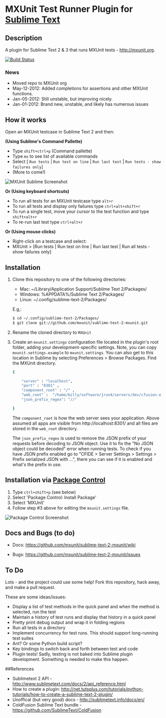 # MXUnit Test Runner Plugin for [Sublime Text](http://www.sublimetext.com/)

## Description
A plugin for Sublime Text 2 & 3 that runs MXUnit tests - http://mxunit.org.

[![Build Status](https://travis-ci.org/mxunit/sublime-text-2-mxunit.svg?branch=master)](https://travis-ci.org/mxunit/sublime-text-2-mxunit)


### News
 - Moved repo to MXUnit org
 - May-12-2012:  Added completions for assertions and other MXUnit functions.
 - Jan-05-2012:  Still unstable, but improving nicely. 
 - Jan-01-2012:  Brand new, unstable, and likely has numerous issues



## How it works

Open an MXUnit testcase in Sublime Text 2 and then:

__(Using Sublime's Command Pallette)__

 - Type ```shift+ctrl+p``` (Command pallette)
 - Type ```mx``` to see list of available commands
 - Select [ ```Run tests``` | ```Run test on line``` | ```Run last test``` | ```Run tests - show failures only```]
 - (More to come!)


![MXUnit Sublime Screenshot](https://github.com/mxunit/sublime-text-2-mxunit/raw/master/MXUnit-Sublime-Text-Command_Window.png)


__Or (Using keyboard shortcuts)__

 - To run all tests for an MXUnit testcase type ```alt+r```
 - To run all tests and display only failures type ```ctrl+alt+shift+r```
 - To run a single test, move your cursor to the test function and type ```shift+alt+r```
 - To re-run last test type ```ctrl+alt+r```



__Or (Using mouse clicks)__

  - Right-click on a testcase and select: 
  - MXUnit > [Run tests | Run test on line | Run last test | Run all tests - show failures only]


## Installation

1. Clone this repository to one of the following directories:

 	- Mac: ~/Library/Application Support/Sublime Text 2/Packages/
 	- Windows: %APPDATA%/Sublime Text 2/Packages/
 	- Linux: ~/.config/sublime-text-2/Packages/

	E.g,: 

	```bash
	$ cd ~/.config/sublime-text-2/Packages/
	$ git clone git://github.com/mxunit/sublime-text-2-mxunit.git

	```
2. Rename the cloned directory to ```MXUnit```

3. Create an ```mxunit.settings``` configuration file located in the plugin's root folder,
   adding your development-specific settings. Note, you can copy ```mxunit.settings.example``` to 
   ```mxunit.settings```.  You can also get to this location in Sublime by selecting
   Preferences > Browse Packages. Find the MXUnit directory.

	```bash
	{
	
		"server" : "localhost",
		"port" : "8301" ,
		"component_root" : "/" ,
		"web_root" :  "/home/billy/software/jrun4/servers/dev/cfusion.ear/cfusion.war/" ,
		"json_prefix_regex": "//"
	
	}
	``` 
	The ```component_root``` is how the web server sees your application. Above assumed all apps are visible from
	http://localhost:8301/  and all files are stored in the  ```web_root``` directory.

	The ```json_prefix_regex``` is used to remove the JSON prefix of your requests before decoding to JSON object. Use it to fix the "No JSON object could be decoded" error when running tests.
	To check if you have JSON prefix enabled go to "CFIDE > Server Settings > Settings > Prefix serialized JSON with ...", there you can see if it is enabled and what's the prefix in use.

## Installation via [Package Control](http://wbond.net/sublime_packages/package_control)

1. Type ```ctrl+shift+p``` (see below)
2. Select 'Package Control: Install Package' 
3. Select 'MXUnit'
4. Follow step #3 above for editing the ```mxunit.settings``` file.

![Package Control Screenshot](https://github.com/mxunit/sublime-text-2-mxunit/raw/master/pacakge-control-ss.png)


## Docs and Bugs (to do)

 - Docs: https://github.com/mxunit/sublime-text-2-mxunit/wiki
  
 - Bugs: https://github.com/mxunit/sublime-text-2-mxunit/issues


## To Do
Lots - and the project could use some help!  Fork this repository, hack away, and make a pull request.  

These are some ideas/issues:

 - Display a list of test methods in the quick panel and when the method is selected, run the test
 - Maintain a history of test runs and display that history in a quick panel
 - Pretty print debug output and wrap it in folding regions
 - Run all tests in a directory
 - Implement concurrency for test runs.  This should support long-running test suites
 - Ant? Or some Python build script?
 - Key bindings to switch back and forth between test and code
 - Plugin tests!  Sadly, testing is not baked into Sublime plugin development. Something is needed to make this happen.


##References

 - Sublimetext 2 API - http://www.sublimetext.com/docs/2/api_reference.html
 - How to create a plugin: http://net.tutsplus.com/tutorials/python-tutorials/how-to-create-a-sublime-text-2-plugin/
 - Unoffical (but very good) docs - http://sublimetext.info/docs/en/
 - ColdFusion Sublime Text bundle - https://github.com/SublimeText/ColdFusion
 	


